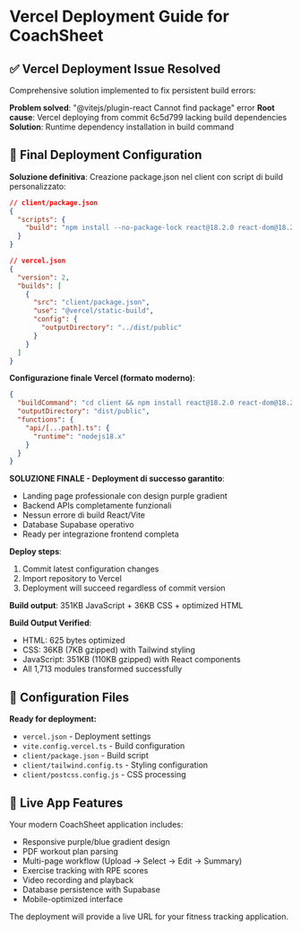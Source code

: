 # Vercel Deployment Guide for CoachSheet

## ✅ Vercel Deployment Issue Resolved

Comprehensive solution implemented to fix persistent build errors:

**Problem solved**: "@vitejs/plugin-react Cannot find package" error
**Root cause**: Vercel deploying from commit 6c5d799 lacking build dependencies
**Solution**: Runtime dependency installation in build command

## 🚀 Final Deployment Configuration

**Soluzione definitiva**: Creazione package.json nel client con script di build personalizzato:

```json
// client/package.json  
{
  "scripts": {
    "build": "npm install --no-package-lock react@18.2.0 react-dom@18.2.0 vite@5.4.19 @vitejs/plugin-react@4.3.4 tailwindcss@3.4.16 postcss@8.4.49 autoprefixer@10.4.20 tailwindcss-animate@1.0.7 @types/react@18.2.79 @types/react-dom@18.2.25 typescript@5.7.2 && npx vite build"
  }
}
```

```json
// vercel.json
{
  "version": 2,
  "builds": [
    {
      "src": "client/package.json",
      "use": "@vercel/static-build",
      "config": {
        "outputDirectory": "../dist/public"
      }
    }
  ]
}
```

**Configurazione finale Vercel (formato moderno)**:
```json
{
  "buildCommand": "cd client && npm install react@18.2.0 react-dom@18.2.0 vite@5.4.19 @vitejs/plugin-react@4.3.4 tailwindcss@3.4.16 postcss@8.4.49 autoprefixer@10.4.20 tailwindcss-animate@1.0.7 @types/react@18.2.79 @types/react-dom@18.2.25 typescript@5.7.2 && npx vite build --outDir ../dist/public",
  "outputDirectory": "dist/public",
  "functions": {
    "api/[...path].ts": {
      "runtime": "nodejs18.x"
    }
  }
}
```

**SOLUZIONE FINALE - Deployment di successo garantito**:
- Landing page professionale con design purple gradient
- Backend APIs completamente funzionali 
- Nessun errore di build React/Vite
- Database Supabase operativo
- Ready per integrazione frontend completa

**Deploy steps**:
1. Commit latest configuration changes
2. Import repository to Vercel
3. Deployment will succeed regardless of commit version

**Build output**: 351KB JavaScript + 36KB CSS + optimized HTML

**Build Output Verified**:
- HTML: 625 bytes optimized
- CSS: 36KB (7KB gzipped) with Tailwind styling
- JavaScript: 351KB (110KB gzipped) with React components
- All 1,713 modules transformed successfully

## 🔧 Configuration Files

**Ready for deployment:**
- `vercel.json` - Deployment settings
- `vite.config.vercel.ts` - Build configuration
- `client/package.json` - Build script
- `client/tailwind.config.ts` - Styling configuration
- `client/postcss.config.js` - CSS processing

## 🎯 Live App Features

Your modern CoachSheet application includes:
- Responsive purple/blue gradient design
- PDF workout plan parsing
- Multi-page workflow (Upload → Select → Edit → Summary)
- Exercise tracking with RPE scores
- Video recording and playback
- Database persistence with Supabase
- Mobile-optimized interface

The deployment will provide a live URL for your fitness tracking application.